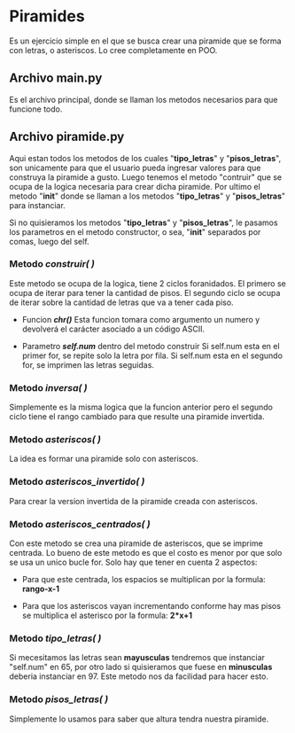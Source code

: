 # Piramides

Es un ejercicio simple en el que se busca crear una piramide que se forma con letras, o asteriscos. Lo cree completamente en POO.

## Archivo main.py

Es el archivo principal, donde se llaman los metodos necesarios para que funcione todo.

## Archivo piramide.py

Aqui estan todos los metodos de los cuales "**tipo_letras**" y "**pisos_letras**", son unicamente para que el usuario pueda ingresar valores para que construya la piramide a gusto. Luego tenemos el metodo "contruir" que se ocupa de la logica necesaria para crear dicha piramide. Por ultimo el metodo "__init__" donde se llaman a los metodos "**tipo_letras**" y "**pisos_letras**" para instanciar.

Si no quisieramos los metodos "**tipo_letras**" y "**pisos_letras**", le pasamos los parametros en el metodo constructor, o sea, "__init__" separados por comas, luego del self.

### Metodo _**construir( )**_
Este metodo se ocupa de la logica, tiene 2 ciclos foranidados. El primero se ocupa de iterar para tener la cantidad de pisos. El segundo ciclo se ocupa de iterar sobre la cantidad de letras que va a tener cada piso.

- Funcion _**chr()**_
Esta funcion tomara como argumento un numero y devolverá el carácter asociado a un código ASCII.

- Parametro _**self.num**_ dentro del metodo construir
Si self.num esta en el primer for, se repite solo la letra por fila.
Si self.num esta en el segundo for, se imprimen las letras seguidas.

### Metodo _**inversa( )**_

Simplemente es la misma logica que la funcion anterior pero el segundo ciclo tiene el rango cambiado para que resulte una piramide invertida.

### Metodo _**asteriscos( )**_
La idea es formar una piramide solo con asteriscos.

### Metodo _**asteriscos_invertido( )**_
Para crear la version invertida de la piramide creada con asteriscos.

### Metodo _**asteriscos_centrados( )**_
Con este metodo se crea una piramide de asteriscos, que se imprime centrada. Lo bueno de este metodo es que el costo es menor por que solo se usa un unico bucle for. Solo hay que tener en cuenta 2 aspectos:

- Para que este centrada, los espacios se multiplican por la formula: **rango-x-1**

- Para que los asteriscos vayan incrementando conforme hay mas pisos se multiplica el asterisco por la formula: **2*x+1**


### Metodo  _**tipo_letras( )**_
Si mecesitamos las letras sean **mayusculas** tendremos que instanciar "self.num" en 65, por otro lado si quisieramos que fuese en **minusculas** deberia instanciar en 97. Este metodo nos da facilidad para hacer esto.

### Metodo _**pisos_letras( )**_
Simplemente lo usamos para saber que altura tendra nuestra piramide.